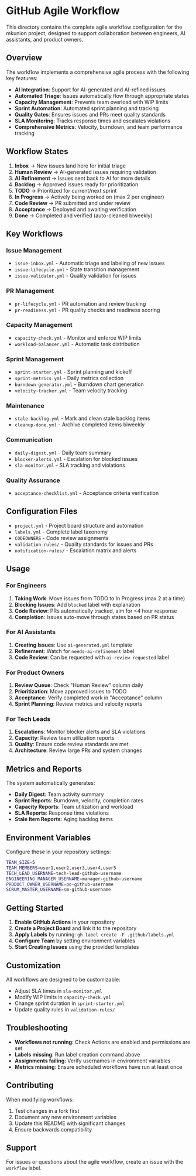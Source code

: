 # GitHub Agile Workflow

This directory contains the complete agile workflow configuration for the mkunion project, designed to support collaboration between engineers, AI assistants, and product owners.

## Overview

The workflow implements a comprehensive agile process with the following key features:

- **AI Integration**: Support for AI-generated and AI-refined issues
- **Automated Triage**: Issues automatically flow through appropriate states
- **Capacity Management**: Prevents team overload with WIP limits
- **Sprint Automation**: Automated sprint planning and tracking
- **Quality Gates**: Ensures issues and PRs meet quality standards
- **SLA Monitoring**: Tracks response times and escalates violations
- **Comprehensive Metrics**: Velocity, burndown, and team performance tracking

## Workflow States

1. **Inbox** → New issues land here for initial triage
2. **Human Review** → AI-generated issues requiring validation
3. **AI Refinement** → Issues sent back to AI for more details
4. **Backlog** → Approved issues ready for prioritization
5. **TODO** → Prioritized for current/next sprint
6. **In Progress** → Actively being worked on (max 2 per engineer)
7. **Code Review** → PR submitted and under review
8. **Acceptance** → Deployed and awaiting verification
9. **Done** → Completed and verified (auto-cleaned biweekly)

## Key Workflows

### Issue Management
- `issue-inbox.yml` - Automatic triage and labeling of new issues
- `issue-lifecycle.yml` - State transition management
- `issue-validator.yml` - Quality validation for issues

### PR Management
- `pr-lifecycle.yml` - PR automation and review tracking
- `pr-readiness.yml` - PR quality checks and readiness scoring

### Capacity Management
- `capacity-check.yml` - Monitor and enforce WIP limits
- `workload-balancer.yml` - Automatic task distribution

### Sprint Management
- `sprint-starter.yml` - Sprint planning and kickoff
- `sprint-metrics.yml` - Daily metrics collection
- `burndown-generator.yml` - Burndown chart generation
- `velocity-tracker.yml` - Team velocity tracking

### Maintenance
- `stale-backlog.yml` - Mark and clean stale backlog items
- `cleanup-done.yml` - Archive completed items biweekly

### Communication
- `daily-digest.yml` - Daily team summary
- `blocker-alerts.yml` - Escalation for blocked issues
- `sla-monitor.yml` - SLA tracking and violations

### Quality Assurance
- `acceptance-checklist.yml` - Acceptance criteria verification

## Configuration Files

- `project.yml` - Project board structure and automation
- `labels.yml` - Complete label taxonomy
- `CODEOWNERS` - Code review assignments
- `validation-rules/` - Quality standards for issues and PRs
- `notification-rules/` - Escalation matrix and alerts

## Usage

### For Engineers

1. **Taking Work**: Move issues from TODO to In Progress (max 2 at a time)
2. **Blocking Issues**: Add `blocked` label with explanation
3. **Code Review**: PRs automatically tracked, aim for <4 hour response
4. **Completion**: Issues auto-move through states based on PR status

### For AI Assistants

1. **Creating Issues**: Use `ai-generated.yml` template
2. **Refinement**: Watch for `needs-ai-refinement` label
3. **Code Review**: Can be requested with `ai-review-requested` label

### For Product Owners

1. **Review Queue**: Check "Human Review" column daily
2. **Prioritization**: Move approved issues to TODO
3. **Acceptance**: Verify completed work in "Acceptance" column
4. **Sprint Planning**: Review metrics and velocity reports

### For Tech Leads

1. **Escalations**: Monitor blocker alerts and SLA violations
2. **Capacity**: Review team utilization reports
3. **Quality**: Ensure code review standards are met
4. **Architecture**: Review large PRs and system changes

## Metrics and Reports

The system automatically generates:

- **Daily Digest**: Team activity summary
- **Sprint Reports**: Burndown, velocity, completion rates
- **Capacity Reports**: Team utilization and workload
- **SLA Reports**: Response time violations
- **Stale Item Reports**: Aging backlog items

## Environment Variables

Configure these in your repository settings:

```bash
TEAM_SIZE=5
TEAM_MEMBERS=user1,user2,user3,user4,user5
TECH_LEAD_USERNAME=tech-lead-github-username
ENGINEERING_MANAGER_USERNAME=manager-github-username
PRODUCT_OWNER_USERNAME=po-github-username
SCRUM_MASTER_USERNAME=sm-github-username
```

## Getting Started

1. **Enable GitHub Actions** in your repository
2. **Create a Project Board** and link it to the repository
3. **Apply Labels** by running: `gh label create -F .github/labels.yml`
4. **Configure Team** by setting environment variables
5. **Start Creating Issues** using the provided templates

## Customization

All workflows are designed to be customizable:

- Adjust SLA times in `sla-monitor.yml`
- Modify WIP limits in `capacity-check.yml`
- Change sprint duration in `sprint-starter.yml`
- Update quality rules in `validation-rules/`

## Troubleshooting

- **Workflows not running**: Check Actions are enabled and permissions are set
- **Labels missing**: Run label creation command above
- **Assignments failing**: Verify usernames in environment variables
- **Metrics missing**: Ensure scheduled workflows have run at least once

## Contributing

When modifying workflows:

1. Test changes in a fork first
2. Document any new environment variables
3. Update this README with significant changes
4. Ensure backwards compatibility

## Support

For issues or questions about the agile workflow, create an issue with the `workflow` label.